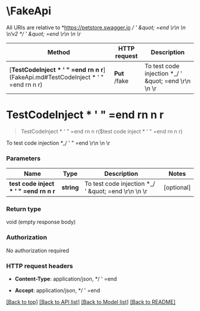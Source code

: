 # \FakeApi

All URIs are relative to *https://petstore.swagger.io *_/ &#39; \&quot; &#x3D;end \\r\\n \\n \\r/v2 *_/ &#39; \&quot; &#x3D;end \\r\\n \\n \\r*

Method | HTTP request | Description
------------- | ------------- | -------------
[**TestCodeInject * &#39; &quot; &#x3D;end rn n r**](FakeApi.md#TestCodeInject * &#39; &quot; &#x3D;end rn n r) | **Put** /fake | To test code injection *_/ &#39; \&quot; &#x3D;end \\r\\n \\n \\r


# **TestCodeInject * ' " =end rn n r**
> TestCodeInject * ' " =end rn n r($test code inject * &#39; &quot; &#x3D;end rn n r)

To test code injection *_/ ' \" =end \\r\\n \\n \\r


### Parameters

Name | Type | Description  | Notes
------------- | ------------- | ------------- | -------------
 **test code inject * &#39; &quot; &#x3D;end rn n r** | **string**| To test code injection *_/ &#39; \&quot; &#x3D;end \\r\\n \\n \\r | [optional] 

### Return type

void (empty response body)

### Authorization

No authorization required

### HTTP request headers

 - **Content-Type**: application/json, */ '  =end 
 
 
 - **Accept**: application/json, */ '  =end 
 
 

[[Back to top]](#) [[Back to API list]](../README.md#documentation-for-api-endpoints) [[Back to Model list]](../README.md#documentation-for-models) [[Back to README]](../README.md)

